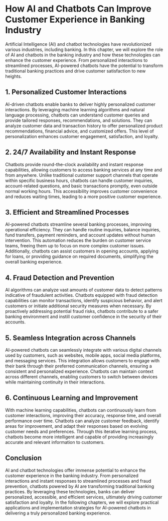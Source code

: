 How AI and Chatbots Can Improve Customer Experience in Banking Industry
==========================================================================================================================

Artificial Intelligence (AI) and chatbot technologies have revolutionized various industries, including banking. In this chapter, we will explore the role of AI and chatbots in the banking industry and how these technologies can enhance the customer experience. From personalized interactions to streamlined processes, AI-powered chatbots have the potential to transform traditional banking practices and drive customer satisfaction to new heights.

## 1. Personalized Customer Interactions

AI-driven chatbots enable banks to deliver highly personalized customer interactions. By leveraging machine learning algorithms and natural language processing, chatbots can understand customer queries and provide tailored responses, recommendations, and solutions. They can analyze customer data and transaction history to offer personalized product recommendations, financial advice, and customized offers. This level of personalization enhances customer engagement, satisfaction, and loyalty.

## 2. 24/7 Availability and Instant Response

Chatbots provide round-the-clock availability and instant response capabilities, allowing customers to access banking services at any time and from anywhere. Unlike traditional customer support channels that operate within specific business hours, chatbots can handle customer inquiries, account-related questions, and basic transactions promptly, even outside normal working hours. This accessibility improves customer convenience and reduces waiting times, leading to a more positive customer experience.

## 3. Efficient and Streamlined Processes

AI-powered chatbots streamline several banking processes, improving operational efficiency. They can handle routine inquiries, balance inquiries, fund transfers, payment reminders, and account updates without human intervention. This automation reduces the burden on customer service teams, freeing them up to focus on more complex customer issues. Additionally, chatbots can assist customers in opening accounts, applying for loans, or providing guidance on required documents, simplifying the overall banking experience.

## 4. Fraud Detection and Prevention

AI algorithms can analyze vast amounts of customer data to detect patterns indicative of fraudulent activities. Chatbots equipped with fraud detection capabilities can monitor transactions, identify suspicious behavior, and alert customers or initiate additional security measures when necessary. By proactively addressing potential fraud risks, chatbots contribute to a safer banking environment and instill customer confidence in the security of their accounts.

## 5. Seamless Integration across Channels

AI-powered chatbots can seamlessly integrate with various digital channels used by customers, such as websites, mobile apps, social media platforms, and messaging services. This integration allows customers to engage with their bank through their preferred communication channels, ensuring a consistent and personalized experience. Chatbots can maintain context across different channels, enabling customers to switch between devices while maintaining continuity in their interactions.

## 6. Continuous Learning and Improvement

With machine learning capabilities, chatbots can continuously learn from customer interactions, improving their accuracy, response time, and overall performance over time. Chatbots can analyze customer feedback, identify areas for improvement, and adapt their responses based on evolving customer needs and preferences. Through this iterative learning process, chatbots become more intelligent and capable of providing increasingly accurate and relevant information to customers.

Conclusion
----------

AI and chatbot technologies offer immense potential to enhance the customer experience in the banking industry. From personalized interactions and instant responses to streamlined processes and fraud prevention, chatbots powered by AI are transforming traditional banking practices. By leveraging these technologies, banks can deliver personalized, accessible, and efficient services, ultimately driving customer satisfaction and loyalty. In the following chapters, we will explore practical applications and implementation strategies for AI-powered chatbots in delivering a truly personalized banking experience.
